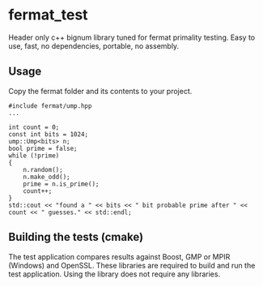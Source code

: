 # fermat_test
Header only c++ bignum library tuned for fermat primality testing.  Easy to use, fast, no dependencies, portable, no assembly.

## Usage
Copy the fermat folder and its contents to your project.  
```
#include fermat/ump.hpp
...

int count = 0;
const int bits = 1024;
ump::Ump<bits> n;
bool prime = false;
while (!prime)
{
	n.random();
	n.make_odd();
	prime = n.is_prime();
	count++;
}
std::cout << "found a " << bits << " bit probable prime after " << count << " guesses." << std::endl;
```
## Building the tests (cmake)
The test application compares results against Boost, GMP or MPIR (Windows) and OpenSSL.  These libraries are required to build and run the test application.  Using the library does not require any libraries.   




